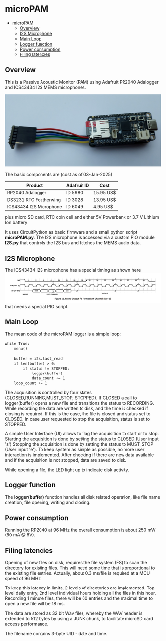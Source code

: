 # microPAM
<!-- TOC -->
* [microPAM](#micropam)
  * [Overview](#overview)
  * [I2S Microphone](#i2s-microphone)
  * [Main Loop](#main-loop)
  * [Logger function](#logger-function)
  * [Power consumption](#power-consumption)
  * [Filing latencies](#filing-latencies)
<!-- TOC -->
## Overview
This is a Passive Acoustic Monitor (PAM) using Adafruit PR2040 Adalogger and ICS43434 I2S MEMS microphones.

![](./microPAM.jpg)

The basic components are (cost as of 03-Jan-2025)

| Product                 | Adafruit ID | Cost      |
|-------------------------|-------------|-----------|
| RP2040 Adalogger        | ID 5980     | 15.95 US$ |
| DS3231 RTC Featherwing  | ID 3028     | 13.95 US$ |
| ICS43434 I2S Microphone | ID 6049     | 4.95 US$  |
plus micro SD card, RTC coin cell and either 5V Powerbank or 3.7 V Lithium Ion battery 

It uses CircuitPython as basic firmware and a small python script **microPAM.py**. 
The I2S microphone is accessed via a custom PIO module **I2S.py** that controls the I2S bus 
and fetches the MEMS audio data.

## I2S Microphone
The ICS43434 I2S microphone has a special timing as shown here
![](./image.png)
that needs a special PIO script.

## Main Loop
The mean code of the microPAM logger is a simple loop:

    while True:
        menu()
    
        buffer = i2s.last_read
        if len(buffer) > 0:
            if status != STOPPED:
                logger(buffer)
                data_count += 1
        loop_count += 1

The acquisition is controlled by four states (CLOSED,RUNNING,MUST_STOP, STOPPED). 
If CLOSED a call to logger(buffer) opens a new file and transitions the status to RECORDING.
While recording the data are written to disk, and the time is checked if closing is required. 
If this is the case, the file is closed and status set to CLOSED. 
In case user requested to stop the acquisition, status is set to STOPPED.
 
A simple User Interface (UI) allows to flag the acquisition to start or  to stop.  
Starting the acquisition is done by setting the status to CLOSED (User input 's'<cs>)
Stopping the acquisition is done by setting the status to MUST_STOP (User input 'e'<cr>).
To keep system as simple as possible, no more user interaction is implemented.
After checking if there are new data available and if the acquisition is not stopped, data are saved to disk.

While opening a file, the LED light up to indicate disk activity.

## Logger function
The **logger(buffer)** function handles  all disk related operation, like file name creation, file opening, writing 
and closing.

## Power consumption
Running the RP2040 at 96 MHz the overall consumption is about 250 mW (50 mA @ 5V). 

## Filing latencies
Opening of new files on disk, requires the file system (FS) to scan the directory for existing files. 
This will need some time that is proportional to the existing file entries. 
Actually, about 0.3 ms/file is required at a MCU speed of 96 MHz.

To keep this latency in limits, 2 levels of directories are implemented. 
Top level daily entry, 2nd level individual hours holding all the files in this hour.
Recording 1 minute files, there will be 60 entries and the maximal time to open a new file will be 18 ms.

The data are stored as 32 bit Wav files, whereby the WAV header is extended to 512 bytes by using a JUNK chunk, 
to facilitate microSD card access performance.

The filename contains 3-byte UID - date and time.
